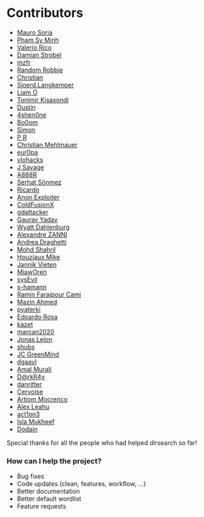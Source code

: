 # Contributors

- [Mauro Soria](https://twitter.com/_maurosoria)
- [Pham Sy Minh](https://github.com/shelld3v)
- [Valerio Rico](https://github.com/V-Rico)
- [Damian Strobel](https://twitter.com/damian_89_)
- [mzfr](https://twitter.com/0xmzfr)
- [Random Robbie](https://twitter.com/Random_Robbie)
- [Christian](https://github.com/jsfan)
- [Sjoerd Langkemper](https://github.com/Sjord)
- [Liam O](https://github.com/liamosaur)
- [Tonimir Kisasondi](https://github.com/tkisason)
- [Dustin](https://github.com/DustinTheGreat)
- [4shen0ne](https://github.com/zrquan)
- [Bo0om](https://twitter.com/i_bo0om)
- [Simon](https://twitter.com/redshark1802)
- [P R](https://github.com/SUHAR1K)
- [Christian Mehlmauer](https://twitter.com/firefart)
- [eur0pa](https://twitter.com/eur0pa_)
- [vlohacks](https://github.com/vlohacks)
- [J Savage](https://github.com/jsav0)
- [A888R](https://github.com/A888R)
- [Serhat Sönmez](https://github.com/serhattsnmz)
- [Ricardo](https://github.com/ricardojba)
- [Anon Exploiter](https://twitter.com/syed__umar)
- [ColdFusionX](https://github.com/ColdFusionX)
- [gdattacker](https://github.com/gauravdrago)
- [Gaurav Yadav](http://chowmean.github.io/)
- [Wyatt Dahlenburg](https://github.com/wdahlenburg)
- [Alexandre ZANNI](https://github.com/noraj)
- [Andrea Draghetti](https://github.com/drego85)
- [Mohd Shahril](https://github.com/shahril96)
- [Houziaux Mike](https://twitter.com/Jenaye_fr)
- [Jannik Vieten](https://github.com/exploide)
- [MiawOren](https://github.com/telnet22)
- [sysEvil](https://github.com/sysevil)
- [s-hamann](https://github.com/s-hamann)
- [Ramin Farajpour Cami](https://twitter.com/MF4rr3ll)
- [Mazin Ahmed](https://github.com/mazen160)
- [pyaterki](https://github.com/pyaterki)
- [Edoardo Rosa](https://twitter.com/_d_0_d_o_)
- [kazet](https://github.com/kazet)
- [marcan2020](https://github.com/marcan2020)
- [Jonas Lejon](https://twitter.com/jonasl)
- [shubs](https://twitter.com/infosec_au)
- [JC GreenMind](https://github.com/greenmind-sec)
- [dgaavl](https://github.com/dgaavl)
- [Amal Murali](https://github.com/amalmurali47)
- [D@rkR4y](https://github.com/darkr4y)
- [danritter](https://github.com/danritter)
- [Cervoise](https://github.com/cervoise)
- [Artiom Mocrenco](https://github.com/artiommocrenco)
- [Alex Leahu](https://github.com/alxjsn)
- [act1on3](https://github.com/act1on3)
- [Isla Mukheef](https://github.com/IslaMukheef)
- [Dodain](https://github.com/Dodain)

Special thanks for all the people who had helped dirsearch so far!

### How can I help the project?
- Bug fixes
- Code updates (clean, features, workflow, ...)
- Better documentation
- Better default wordlist
- Feature requests
